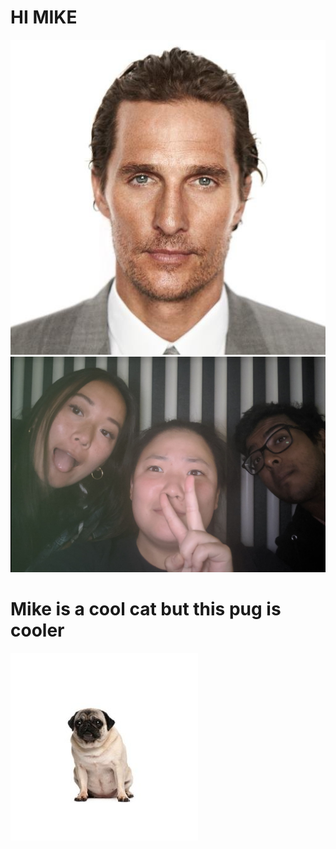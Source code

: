 # HI MIKE
![tas](pics/matt.jpg)
![tas](pics/tas.png)

# Mike is a cool cat but this pug is cooler
![pug](pics/pug.jpg)
